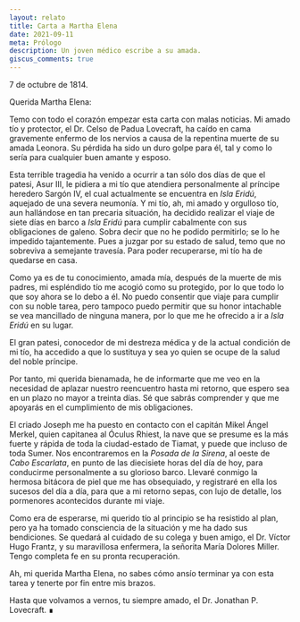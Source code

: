 ```yaml
---
layout: relato
title: Carta a Martha Elena
date: 2021-09-11
meta: Prólogo
description: Un joven médico escribe a su amada.
giscus_comments: true
---
```


7 de octubre de 1814. 

Querida Martha Elena:

Temo con todo el corazón empezar esta carta con malas noticias. Mi amado tío y protector, el Dr. Celso de Padua Lovecraft, ha caído en cama gravemente enfermo de los nervios a causa de la repentina muerte de su amada Leonora. Su pérdida ha sido un duro golpe para él, tal y como lo sería para cualquier buen amante y esposo. 

Esta terrible tragedia ha venido a ocurrir a tan sólo dos días de que el patesi, Asur III, le pidiera a mi tío que atendiera personalmente al príncipe heredero Sargón IV, el cual actualmente se encuentra en _Isla Eridú_, aquejado de una severa neumonía. Y mi tío, ah, mi amado y orgulloso tío, aun hallándose en tan precaria situación, ha decidido realizar el viaje de siete días en barco a _Isla Eridú_ para cumplir cabalmente con sus obligaciones de galeno. Sobra decir que no he podido permitirlo; se lo he impedido tajantemente. Pues a juzgar por su estado de salud, temo que no sobreviva a semejante travesía. Para poder recuperarse, mi tío ha de quedarse en casa.

Como ya es de tu conocimiento, amada mía, después de la muerte de mis padres, mi espléndido tío me acogió como su protegido, por lo que todo lo que soy ahora se lo debo a él. No puedo consentir que viaje para cumplir con su noble tarea, pero tampoco puedo permitir que su honor intachable se vea mancillado de ninguna manera, por lo que me he ofrecido a ir a _Isla Eridú_ en su lugar.

El gran patesi, conocedor de mi destreza médica y de la actual condición de mi tío, ha accedido a que lo sustituya y sea yo quien se ocupe de la salud del noble príncipe.

Por tanto, mi querida bienamada, he de informarte que me veo en la necesidad de aplazar nuestro reencuentro hasta mi retorno, que espero sea en un plazo no mayor a treinta días. Sé que sabrás comprender y que me apoyarás en el cumplimiento de mis obligaciones.

El criado Joseph me ha puesto en contacto con el capitán Mikel Ángel Merkel, quien capitanea al Óculus Rhiest, la nave que se presume es la más fuerte y rápida de toda la ciudad-estado de Tiamat, y puede que incluso de toda Sumer. Nos encontraremos en la _Posada de la Sirena_, al oeste de _Cabo Escarlata_, en punto de las diecisiete horas del día de hoy, para conducirme personalmente a su glorioso barco. Llevaré conmigo la hermosa bitácora de piel que me has obsequiado, y registraré en ella los sucesos del día a día, para que a mi retorno sepas, con lujo de detalle, los pormenores acontecidos durante mi viaje.

Como era de esperarse, mi querido tío al principio se ha resistido al plan, pero ya ha tomado consciencia de la situación y me ha dado sus bendiciones. Se quedará al cuidado de su colega y buen amigo, el Dr. Víctor Hugo Frantz, y su maravillosa enfermera, la señorita María Dolores Miller. Tengo completa fe en su pronta recuperación.

Ah, mi querida Martha Elena, no sabes cómo ansío terminar ya con esta tarea y tenerte por fin entre mis brazos.

Hasta que volvamos a vernos, tu siempre amado, el Dr. Jonathan P. Lovecraft. ∎